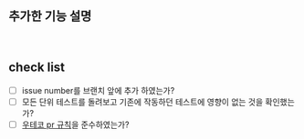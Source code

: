 ## 추가한 기능 설명

<br>


## check list
- [ ] issue number를 브랜치 앞에 추가 하였는가?
- [ ] 모든 단위 테스트를 돌려보고 기존에 작동하던 테스트에 영향이 없는 것을 확인했는가?
- [ ] [우테코 pr 규칙](https://github.com/woowacourse/woowacourse-docs/blob/master/cleancode/pr_checklist.md)을 준수하였는가?
